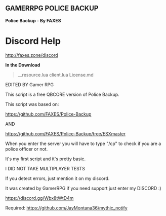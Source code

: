 ## GAMERRPG   POLICE BACKUP ##

**Police Backup - By FAXES**

# Discord Help
http://faxes.zone/discord

**In the Download**
  >__resource.lua
  client.lua
  License.md

EDITED BY Gamer RPG

This script is a free QBCORE version of Police Backup.

This script was based on:

https://github.com/FAXES/Police-Backup

AND

https://github.com/FAXES/Police-Backup/tree/ESXmaster

When you enter the server you will have to type "/cp" to check if you are a police officer or not.

It's my first script and it's pretty basic.

I DID NOT TAKE MULTIPLAYER TESTS

If you detect errors, just mention it on my discord.

It was created by GamerRPG if you need support just enter my DISCORD :)

https://discord.gg/Wbx8tWtD4m

Required: https://github.com/JayMontana36/mythic_notify
